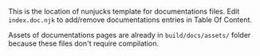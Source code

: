 This is the location of nunjucks template for documentations files.
Edit `index.doc.njk` to add/remove documentations entries in Table Of Content.

Assets of documentations pages are already in `build/docs/assets/` folder because these files don't require compilation.